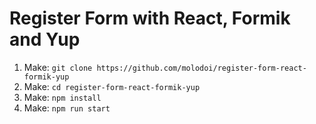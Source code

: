 # Register Form with React, Formik and Yup

1. Make: `git clone https://github.com/molodoi/register-form-react-formik-yup`
2. Make: `cd register-form-react-formik-yup`
2. Make: `npm install`
3. Make: `npm run start`